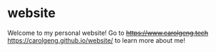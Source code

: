 # website
Welcome to my personal website! 
Go to ~~https://www.carolgeng.tech~~ https://carolgeng.github.io/website/ to learn more about me!
